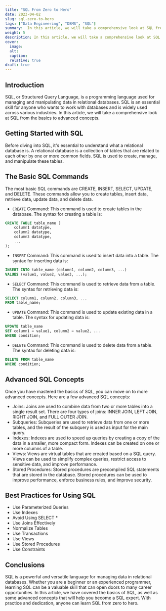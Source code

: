 ```yaml
---
title: "SQL From Zero to Hero"
date: 2023-04-02
slug: sql-zero-to-hero
tags: ["Data Engineering", "DBMS", "SQL"]
summary:  In this article, we will take a comprehensive look at SQL from the basics to advanced concepts.
weight: 5
description: In this article, we will take a comprehensive look at SQL from the basics to advanced concepts.
cover: 
  image: 
  alt: 
  caption: 
  relative: true
draft: true
---
```


## Introduction
SQL, or Structured Query Language, is a programming language used for managing and manipulating data in relational databases. SQL is an essential skill for anyone who wants to work with databases and is widely used across various industries. In this article, we will take a comprehensive look at SQL from the basics to advanced concepts.

## Getting Started with SQL
Before diving into SQL, it's essential to understand what a relational database is. A relational database is a collection of tables that are related to each other by one or more common fields. SQL is used to create, manage, and manipulate these tables.

## The Basic SQL Commands
The most basic SQL commands are CREATE, INSERT, SELECT, UPDATE, and DELETE. These commands allow you to create tables, insert data, retrieve data, update data, and delete data.

- `CREATE` Command: This command is used to create tables in the database. The syntax for creating a table is:
```sql
CREATE TABLE table_name (
    column1 datatype,
    column2 datatype,
    column3 datatype,
    ...
);
```

- `INSERT` Command: This command is used to insert data into a table. The syntax for inserting data is:
```sql
INSERT INTO table_name (column1, column2, column3, ...)
VALUES (value1, value2, value3, ...);
```

- `SELECT` Command: This command is used to retrieve data from a table. The syntax for retrieving data is:
```sql
SELECT column1, column2, column3, ...
FROM table_name;
```

- `UPDATE` Command: This command is used to update existing data in a table. The syntax for updating data is:
```sql
UPDATE table_name
SET column1 = value1, column2 = value2, ...
WHERE condition;
```

- `DELETE` Command: This command is used to delete data from a table. The syntax for deleting data is:
```sql
DELETE FROM table_name
WHERE condition;
```

## Advanced SQL Concepts
Once you have mastered the basics of SQL, you can move on to more advanced concepts. Here are a few advanced SQL concepts:
- Joins: Joins are used to combine data from two or more tables into a single result set. There are four types of joins: INNER JOIN, LEFT JOIN, RIGHT JOIN, and FULL OUTER JOIN.
- Subqueries: Subqueries are used to retrieve data from one or more tables, and the result of the subquery is used as input for the main query.
- Indexes: Indexes are used to speed up queries by creating a copy of the data in a smaller, more compact form. Indexes can be created on one or more columns of a table.
- Views: Views are virtual tables that are created based on a SQL query. Views can be used to simplify complex queries, restrict access to sensitive data, and improve performance.
- Stored Procedures: Stored procedures are precompiled SQL statements that are stored in the database. Stored procedures can be used to improve performance, enforce business rules, and improve security.

## Best Practices for Using SQL
- Use Parameterized Queries
- Use Indexes
- Avoid Using SELECT *
- Use Joins Effectively
- Normalize Tables
- Use Transactions
- Use Views
- Use Stored Procedures
- Use Constraints

## Conclusions
SQL is a powerful and versatile language for managing data in relational databases. Whether you are a beginner or an experienced programmer, learning SQL can be a valuable skill that can open doors to many career opportunities. In this article, we have covered the basics of SQL, as well as some advanced concepts that will help you become a SQL expert. With practice and dedication, anyone can learn SQL from zero to hero.